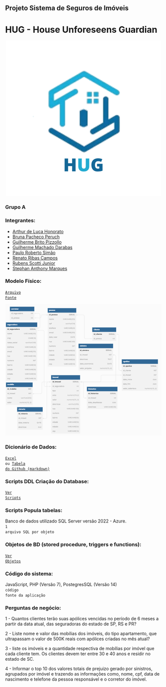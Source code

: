 ## Projeto Sistema de Seguros de Imóveis
# HUG - House Unforeseens Guardian

<div align="center">
  <img src="public/logo.jpg" alt="Logo">
</div>

### Grupo A

### Integrantes:
* [Arthur de Luca Honorato](https://github.com/arthurdelucahonorato)
* [Bruna Pacheco Peruch](https://github.com/brunapperch)
* [Guilherme Brito Pizzollo](https://github.com/guilhermebp030504)
* [Guilherme Machado Darabas](https://github.com/gmdarabas)
* [Paulo Roberto Simão](https://github.com/paulorsimao)
* [Renato Ribas Campos](https://github.com/renatoribascampos)
* [Rubens Scotti Junior](https://github.com/rubensscotti)
* [Stephan  Anthony  Marques](https://github.com/stephan-anthony)

### Modelo Físico:
<code>[Arquivo Fonte](https://dbdiagram.io/d/6488f767722eb77494e9558d)</code><br>
<div align="center">
  <img src="public/Modelo.png" alt="Modelo">
</div>

  
### Dicionário de Dados:
<code>[Excel](https://github.com/paulorsimao/HUG/tree/main/dicionario_hug.xlsx) ou [Tabela do Github (markdown)](https://github.com/paulorsimao/HUG/tree/main/dicionario_hug.md)</code>

### Scripts DDL Criação do Database:
<code>[Ver Scripts](https://github.com/paulorsimao/HUG/tree/main/sql)</code>

### Scripts Popula tabelas:
Banco de dados utilizado SQL Server versão 2022 - Azure.<br>
<code>1 arquivo SQL por objeto</code>

### Objetos de BD (stored procedure, triggers e functions):
<code>[Ver Objetos](https://github.com/paulorsimao/HUG/tree/main/sql/objects)</code>
  
### Código do sistema:
JavaScript, PHP (Versão 7), PostegresSQL (Versão 14)<br>
<code>código fonte da aplicação</code>

### Perguntas de negócio:
1 - Quantos clientes terão suas apólices vencidas no período de 6 meses a partir da data atual, das seguradoras do estado de SP, RS e PR? <br>

2 - Liste nome e valor das mobílias dos imóveis, do tipo apartamento, que ultrapassam o valor de 500K reais com apólices criadas no mês atual?
<br>

3 - liste os imóveis e a quantidade respectiva de mobílias por imóvel que cada cliente tem. Os clientes devem ter entre 30 e 40 anos e residir no estado de SC.
<br>

4 - Informar o top 10 dos valores totais de prejuizo gerado por sinistros, agrupados por imóvel e trazendo as informações como, nome, cpf,
data de nascimento e telefone da pessoa responsável e o corretor do imóvel.

